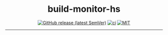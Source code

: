 <div align="center">

# build-monitor-hs

[![GitHub release (latest SemVer)](https://img.shields.io/github/v/release/tbidne/build-monitor-hs?include_prereleases&sort=semver)](https://github.com/tbidne/build-monitor-hs/releases/)
[![ci](http://img.shields.io/github/actions/workflow/status/tbidne/build-monitor-hs/ci.yaml?branch=main)](https://github.com/tbidne/build-monitor-hs/actions/workflows/ci.yaml)
[![MIT](https://img.shields.io/github/license/tbidne/build-monitor-hs?color=blue)](https://opensource.org/licenses/MIT)

</div>

---
